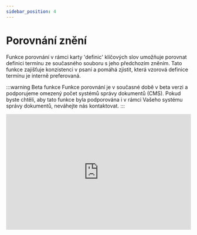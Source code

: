 ```yaml
---
sidebar_position: 4
---
```


# Porovnání znění

Funkce porovnání v rámci karty 'definic' klíčových slov umožňuje  porovnat definici termínu ze současného souboru s jeho předchozím zněním. Tato funkce zajišťuje konzistenci v psaní a pomáhá zjistit, která vzorová definice termínu je interně preferovaná.

:::warning Beta funkce
Funkce porovnání je v současné době v beta verzi a podporujeme omezený počet systémů správy dokumentů (CMS). Pokud byste chtěli, aby tato funkce byla podporována i v rámci Vašeho systému správy dokumentů, neváhejte nás kontaktovat.
:::

<iframe width="100%" height="315" src="https://www.youtube.com/embed/fjmvIMhNSjo?si=TG0zya0f_bSW04z9" title="YouTube video player" frameborder="0" allow="accelerometer; autoplay; clipboard-write; encrypted-media; gyroscope; picture-in-picture; web-share" allowfullscreen></iframe>
